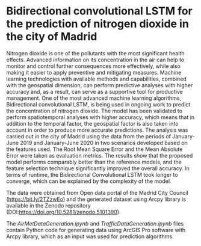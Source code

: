 # Bidirectional convolutional LSTM for the prediction of nitrogen dioxide in the city of Madrid

Nitrogen dioxide is one of the pollutants with the most significant health effects. Advanced information on its concentration in the air can help to monitor and control further consequences more effectively, while also making it easier to apply preventive and mitigating measures. Machine learning technologies with available methods and capabilities, combined with the geospatial dimension, can perform predictive analyses with higher accuracy and, as a result, can serve as a supportive tool for productive management. One of the most advanced machine learning algorithms, Bidirectional convolutional LSTM, is being used in ongoing work to predict the concentration of nitrogen dioxide. The model has been validated to perform spatiotemporal analyses with higher accuracy, which means that in addition to the temporal factor, the geospatial factor is also taken into account in order to produce more accurate predictions. The analysis was carried out in the city of Madrid using the data from the periods of January-June 2019 and January-June 2020 in two scenarios developed based on the features used. The  Root Mean Square Error and the Mean Absolute Error were taken as evaluation metrics. The results show that the proposed model performs comparably better than the reference models, and the feature selection technique significantly improved the overall accuracy. In terms of runtime, the Bidirectional Convolutional LSTM took longer to converge, which can be explained by the complexity of the model.


The data were obtained from Open data portal of the Madrid City Council (https://bit.ly/2TZzwEo) and the generated dataset using Arcpy library is available in the Zenodo repository (DOI:https://doi.org/10.5281/zenodo.5101390).

The _AirMetDataGeneration.ipynb_ and _TrafficDataGeneration.ipynb_ files contain Python code for generating data using ArcGIS Pro software with Arcpy library, which as an input was used for prediction algorithms. 




